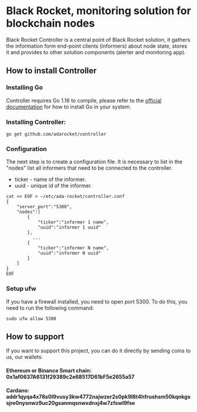 # Black Rocket, monitoring solution for blockchain nodes

Black Rocket Controller is a central point of Black Rocket solution, it gathers the information form end-point clients (informers) about node state, stores it and provides to other solution components (alerter and monitoring app).

## How to install Controller

### Installing Go
Controller requires Go 1.16 to compile, please refer to the [official documentation](https://go.dev/doc/install) for how to install Go in your system.

### Installing Controller:
```
go get github.com/adarocket/controller 
```

### Сonfiguration 
The next step is to create a configuration file. It is necessary to list in the "nodes" list all informers that need to be connected to the controller.
* ticker - name of the informer.
* uuid - unique id of the informer.

```
cat << EOF > ~/etc/ada-rocket/controller.conf
{
    "server_port":"5300",
    "nodes":[
        {
            "ticker":"informer 1 name",
            "uuid":"informer 1 uuid"
        },
          ...
        {
            "ticker":"informer N name",
            "uuid":"informer N uuid"
        }
    ]
}
EOF
```

### Setup ufw
If you have a firewall installed, you need to open port 5300. To do this, you need to run the following command:

```
sudo ufw allow 5300
```

## How to support

If you want to support this project, you can do it directly by sending coins to us, our wallets:

#### Ethereum or Binance Smart chain: 0x1af0637A6131f29389c2e68517D61bF5e2655a57
#### Cardano: addr1qyqa4x78s0l9vusy3kw4772najwzer2s0pk9l8t4hfrushsm50kqnkgssjre0nysnwz9uc20gsanmqsnwxdnxj4w7zfswl9fse

